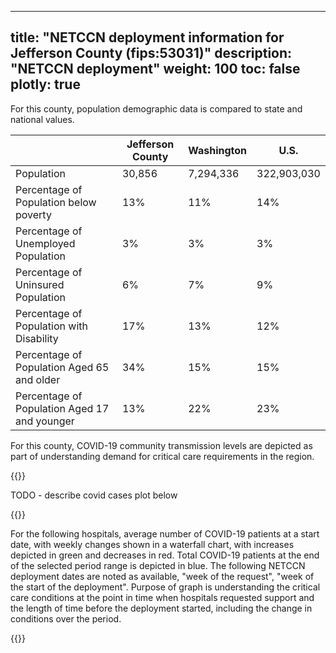 
---
title: "NETCCN deployment information for Jefferson County (fips:53031)"
description: "NETCCN deployment"
weight: 100
toc: false
plotly: true
---

For this county, population demographic data is compared to state and national values.

| | Jefferson County | Washington | U.S. |
| ----------- | ----------- | ----------- | -------- |
| Population | 30,856 | 7,294,336 | 322,903,030 |
| Percentage of Population below poverty | 13% | 11% | 14% |
| Percentage of Unemployed Population | 3% | 3% | 3% |
| Percentage of Uninsured Population | 6% | 7% | 9% |
| Percentage of Population with Disability | 17% | 13% | 12% |
| Percentage of Population Aged 65 and older | 34% | 15% | 15% |
| Percentage of Population Aged 17 and younger | 13% | 22% | 23% |

  

For this county, COVID-19 community transmission levels are depicted as part of understanding demand for critical care requirements in the region.

{{<plotly json="netccn/53031/covid_transmission.plotly.json" height="400px">}}


TODO - describe covid cases plot below

  {{<plotly json="netccn/53031/covid_cases.plotly.json" height="400px">}}


For the following hospitals, average number of COVID-19 patients at a start date, with weekly changes shown in a waterfall chart, with increases depicted in green and decreases in red.  Total COVID-19 patients at the end of the selected period range is depicted in blue.  The following NETCCN deployment dates are noted as available, "week of the request", "week of the start of the deployment".  Purpose of graph is understanding the critical care conditions at the point in time when hospitals requested support and the length of time before the deployment started, including the change in conditions over the period.

{{<plotly json="netccn/53031/hospital.501323.plotly.json" height="400px">}}
